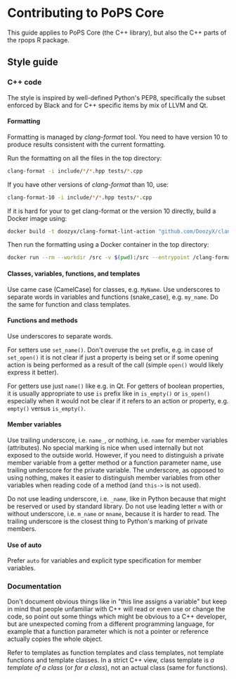 # Contributing to PoPS Core

This guide applies to PoPS Core (the C++ library), but also the
C++ parts of the rpops R package.

## Style guide

### C++ code

The style is inspired by well-defined Python's PEP8, specifically the
subset enforced by Black and for C++ specific items by mix of LLVM and Qt.

#### Formatting

Formatting is managed by *clang-format* tool. You need to have version 10
to produce results consistent with the current formatting.

Run the formatting on all the files in the top directory:

```sh
clang-format -i include/*/*.hpp tests/*.cpp
```

If you have other versions of *clang-format* than 10, use:

```sh
clang-format-10 -i include/*/*.hpp tests/*.cpp
```

If it is hard for your to get clang-format or the version 10 directly,
build a Docker image using:

```sh
docker build -t doozyx/clang-format-lint-action "github.com/DoozyX/clang-format-lint-action"
```

Then run the formatting using a Docker container in the top directory:

```sh
docker run --rm --workdir /src -v $(pwd):/src --entrypoint /clang-format/clang-format10 doozyx/clang-format-lint-action -i include/*/*.hpp tests/*.cpp
```

#### Classes, variables, functions, and templates

Use came case (CamelCase) for classes, e.g. `MyName`.
Use underscores to separate words in variables and functions (snake_case), e.g. `my_name`.
Do the same for function and class templates.

#### Functions and methods

Use underscores to separate words.

For setters use `set_name()`. Don't overuse the `set` prefix, e.g. in
case of `set_open()` it is not clear if just a property is being set
or if some opening action is being performed as a result of the call
(simple `open()` would likely express it better).

For getters use just `name()` like e.g. in Qt.
For getters of boolean properties, it is usually appropriate to
use `is` prefix like in `is_empty()` or `is_open()` especially
when it would not be clear if it refers to an action or property,
e.g. `empty()` versus `is_empty()`.

#### Member variables

Use trailing underscore, i.e. `name_`, or nothing, i.e. `name` for
member variables (attributes). No special marking is nice
when used internally but not exposed to the outside
world. However, if you need to distinguish a private member variable
from a getter method or a function parameter name, use trailing
underscore for the private variable.
The underscore, as opposed to using nothing, makes it easier to
distinguish member variables from other variables when reading code
of a method (and `this->` is not used).

Do not use leading underscore, i.e. `_name`, like in Python because that might
be reserved or used by standard library. Do not use leading letter `m`
with or without underscore, i.e. `m_name` or `mname`, because it is
harder to read.
The trailing underscore is the closest thing to Python's marking of
private members.

#### Use of auto

Prefer `auto` for variables and explicit type specification for
member variables.

### Documentation

Don't document obvious things like in "this line assigns a variable"
but keep in mind that people unfamiliar with C++ will read or even use
or change the code, so point out some things which might be obvious to
a C++ developer, but are unexpected coming from a different programming
language, for example that a function parameter which is not a pointer
or reference actually copies the whole object.

Refer to templates as function templates and class templates,
not template functions and template classes. In a strict C++ view,
class template is *a template of a class* (or *for a class*), not an
actual class (same for functions).
